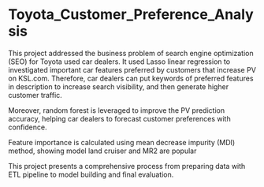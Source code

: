 # Toyota_Customer_Preference_Analysis
This project addressed the business problem of search engine optimization (SEO) for Toyota used car dealers. It used Lasso linear regression to investigated important car features preferred by customers that increase PV on KSL.com. Therefore, car dealers can put keywords of preferred features in description to increase search visibility, and then generate higher customer traffic.  

Moreover, random forest is leveraged to improve the PV prediction accuracy, helping car dealers to forecast customer preferences with confidence. 

Feature importance is calculated using mean decrease impurity (MDI) method, showing model land cruiser and MR2 are popular

This project presents a comprehensive process from preparing data with ETL pipeline to model building and final evaluation.
